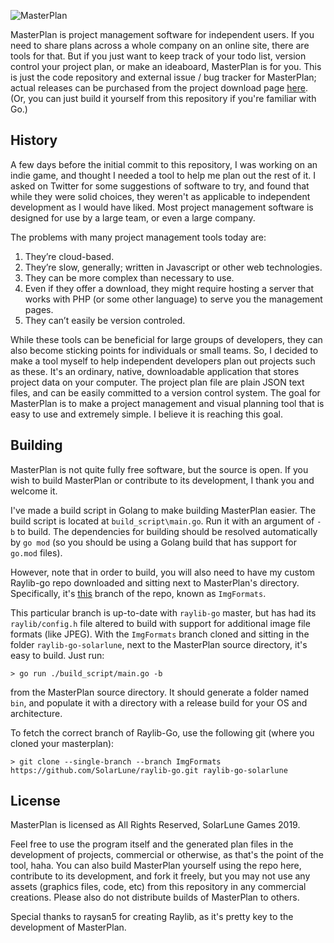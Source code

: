 ![MasterPlan](https://user-images.githubusercontent.com/4733521/72319146-4372bd80-3653-11ea-806f-9c66c41d4c2f.png)

MasterPlan is project management software for independent users. If you need to share plans across a whole company on an online site, there are tools for that. But if you just want to keep track of your todo list, version control your project plan, or make an ideaboard, MasterPlan is for you. This is just the code repository and external issue / bug tracker for MasterPlan; actual releases can be purchased from the project download page [here](https://solarlune.itch.io/masterplan?secret=fed4MHmTdQ5paAvgv4kfJzrg). (Or, you can just build it yourself from this repository if you're familiar with Go.)

## History

A few days before the initial commit to this repository, I was working on an indie game, and thought I needed a tool to help me plan out the rest of it. I asked on Twitter for some suggestions of software to try, and found that while they were solid choices, they weren't as applicable to independent development as I would have liked. Most project management software is designed for use by a large team, or even a large company.

The problems with many project management tools today are:

1) They’re cloud-based.
2) They’re slow, generally; written in Javascript or other web technologies.
3) They can be more complex than necessary to use.
4) Even if they offer a download, they might require hosting a server that works with PHP (or some other language) to serve you the management pages.
5) They can’t easily be version controled.

While these tools can be beneficial for large groups of developers, they can also become sticking points for individuals or small teams. So, I decided to make a tool myself to help independent developers plan out projects such as these. It's an ordinary, native, downloadable application that stores project data on your computer. The project plan file are plain JSON text files, and can be easily committed to a version control system. The goal for MasterPlan is to make a project management and visual planning tool that is easy to use and extremely simple. I believe it is reaching this goal.

## Building

MasterPlan is not quite fully free software, but the source is open. If you wish to build MasterPlan or contribute to its development, I thank you and welcome it.

I've made a build script in Golang to make building MasterPlan easier. The build script is located at `build_script\main.go`. Run it with an argument of `-b` to build. The dependencies for building should be resolved automatically by `go mod` (so you should be using a Golang build that has support for `go.mod` files).

However, note that in order to build, you will also need to have my custom Raylib-go repo downloaded and sitting next to MasterPlan's directory. Specifically, it's [this](https://github.com/SolarLune/raylib-go/tree/ImgFormats) branch of the repo, known as `ImgFormats`. 

This particular branch is up-to-date with `raylib-go` master, but has had its `raylib/config.h` file altered to build with support for additional image file formats (like JPEG). With the `ImgFormats` branch cloned and sitting in the folder `raylib-go-solarlune`, next to the MasterPlan source directory, it's easy to build. Just run:

```
> go run ./build_script/main.go -b
```

from the MasterPlan source directory. It should generate a folder named `bin`, and populate it with a directory with a release build for your OS and architecture.

To fetch the correct branch of Raylib-Go, use the following git (where you cloned your masterplan):

```
> git clone --single-branch --branch ImgFormats https://github.com/SolarLune/raylib-go.git raylib-go-solarlune
```

## License

MasterPlan is licensed as All Rights Reserved, SolarLune Games 2019. 

Feel free to use the program itself and the generated plan files in the development of projects, commercial or otherwise, as that's the point of the tool, haha. You can also build MasterPlan yourself using the repo here, contribute to its development, and fork it freely, but you may not use any assets (graphics files, code, etc) from this repository in any commercial creations. Please also do not distribute builds of MasterPlan to others.

Special thanks to raysan5 for creating Raylib, as it's pretty key to the development of MasterPlan.

